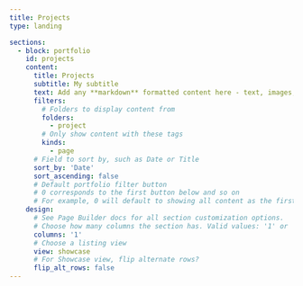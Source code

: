 ```yaml
---
title: Projects
type: landing

sections:
  - block: portfolio
    id: projects
    content:
      title: Projects
      subtitle: My subtitle
      text: Add any **markdown** formatted content here - text, images, videos, galleries - and even HTML code!
      filters:
        # Folders to display content from
        folders:
          - project
        # Only show content with these tags
        kinds:
          - page
      # Field to sort by, such as Date or Title
      sort_by: 'Date'
      sort_ascending: false
      # Default portfolio filter button
      # 0 corresponds to the first button below and so on
      # For example, 0 will default to showing all content as the first button below shows content with *any* tag
    design:
      # See Page Builder docs for all section customization options.
      # Choose how many columns the section has. Valid values: '1' or '2'.
      columns: '1'
      # Choose a listing view
      view: showcase
      # For Showcase view, flip alternate rows?
      flip_alt_rows: false
---
```


